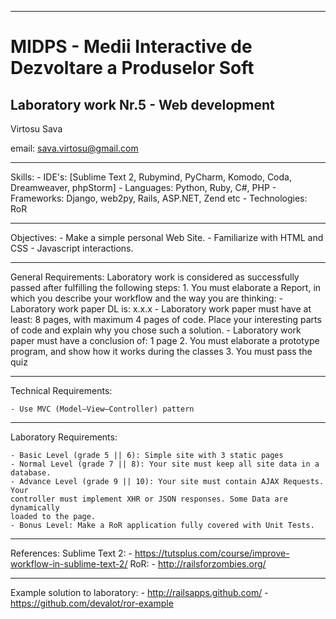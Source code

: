 *******************************************************************************
MIDPS - Medii Interactive de Dezvoltare a Produselor Soft
====
Laboratory work Nr.5 - Web development
----

Virtosu Sava

email: sava.virtosu@gmail.com
*******************************************************************************
Skills:
	- IDE's: [Sublime Text 2, Rubymind, PyCharm, Komodo, Coda, Dreamweaver, 
	phpStorm]
	- Languages: Python, Ruby, C#, PHP
	- Frameworks: Django, web2py, Rails, ASP.NET, Zend etc
	- Technologies: RoR
*******************************************************************************
Objectives: 
	- Make a simple personal Web Site.
	- Familiarize with HTML and CSS
	- Javascript interactions.
*******************************************************************************
General Requirements:
	Laboratory work is considered as successfully passed after fulfilling the 
	following steps:
		1. You must elaborate a Report, in which you describe your workflow 
		and the way you are thinking:
			- Laboratory work paper DL is: x.x.x
			- Laboratory work paper must have at least: 8 pages, with maximum 4 
			pages of code. Place your interesting parts of code and explain why you 
			chose such a solution.
			- Laboratory work paper must have a conclusion of: 1 page
		2. You must elaborate a prototype program, and show how it works during
		the classes
		3. You must pass the quiz 
*******************************************************************************
Technical Requirements:

	- Use MVC (Model–View–Controller) pattern
*******************************************************************************
Laboratory Requirements:

	- Basic Level (grade 5 || 6): Simple site with 3 static pages
	- Normal Level (grade 7 || 8): Your site must keep all site data in a 
	database.
	- Advance Level (grade 9 || 10): Your site must contain AJAX Requests. Your 
	controller must implement XHR or JSON responses. Some Data are dynamically
	loaded to the page.
	- Bonus Level: Make a RoR application fully covered with Unit Tests.

*******************************************************************************
References:
	Sublime Text 2:
		- https://tutsplus.com/course/improve-workflow-in-sublime-text-2/
	RoR:
		- http://railsforzombies.org/

*******************************************************************************
Example solution to laboratory:
	- http://railsapps.github.com/
	- https://github.com/devalot/ror-example
	
